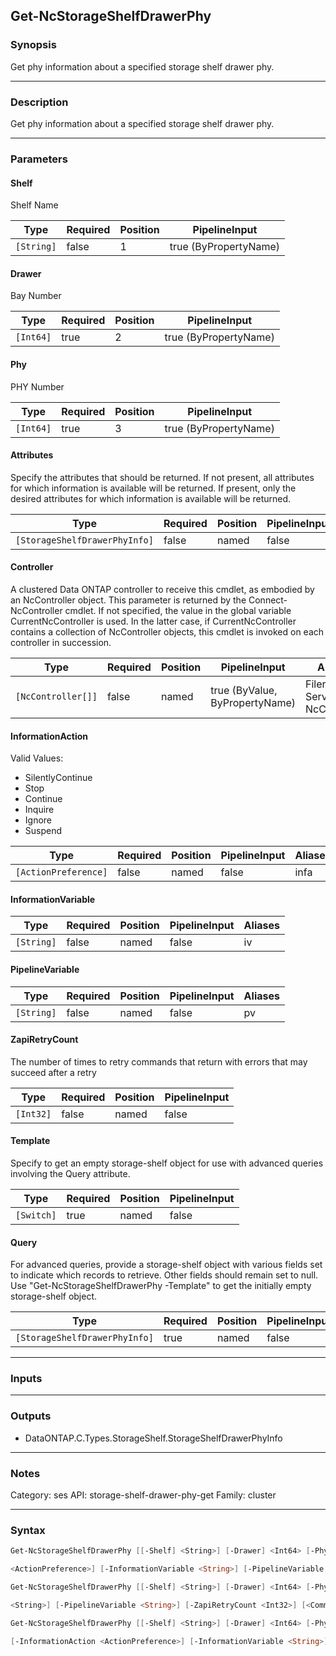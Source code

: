 Get-NcStorageShelfDrawerPhy
---------------------------

### Synopsis
Get phy information about a specified storage shelf drawer phy.

---

### Description

Get phy information about a specified storage shelf drawer phy.

---

### Parameters
#### **Shelf**
Shelf Name

|Type      |Required|Position|PipelineInput        |
|----------|--------|--------|---------------------|
|`[String]`|false   |1       |true (ByPropertyName)|

#### **Drawer**
Bay Number

|Type     |Required|Position|PipelineInput        |
|---------|--------|--------|---------------------|
|`[Int64]`|true    |2       |true (ByPropertyName)|

#### **Phy**
PHY Number

|Type     |Required|Position|PipelineInput        |
|---------|--------|--------|---------------------|
|`[Int64]`|true    |3       |true (ByPropertyName)|

#### **Attributes**
Specify the attributes that should be returned.
If not present, all attributes for which information is available will be returned.
If present, only the desired attributes for which information is available will be returned.

|Type                         |Required|Position|PipelineInput|
|-----------------------------|--------|--------|-------------|
|`[StorageShelfDrawerPhyInfo]`|false   |named   |false        |

#### **Controller**
A clustered Data ONTAP controller to receive this cmdlet, as embodied by an NcController object. This parameter is returned by the Connect-NcController cmdlet.  If not specified, the value in the global variable CurrentNcController is used. In the latter case, if CurrentNcController contains a collection of NcController objects, this cmdlet is invoked on each controller in succession.

|Type              |Required|Position|PipelineInput                 |Aliases                          |
|------------------|--------|--------|------------------------------|---------------------------------|
|`[NcController[]]`|false   |named   |true (ByValue, ByPropertyName)|Filer<br/>Server<br/>NcController|

#### **InformationAction**

Valid Values:

* SilentlyContinue
* Stop
* Continue
* Inquire
* Ignore
* Suspend

|Type                |Required|Position|PipelineInput|Aliases|
|--------------------|--------|--------|-------------|-------|
|`[ActionPreference]`|false   |named   |false        |infa   |

#### **InformationVariable**

|Type      |Required|Position|PipelineInput|Aliases|
|----------|--------|--------|-------------|-------|
|`[String]`|false   |named   |false        |iv     |

#### **PipelineVariable**

|Type      |Required|Position|PipelineInput|Aliases|
|----------|--------|--------|-------------|-------|
|`[String]`|false   |named   |false        |pv     |

#### **ZapiRetryCount**
The number of times to retry commands that return with errors that may succeed after a retry

|Type     |Required|Position|PipelineInput|
|---------|--------|--------|-------------|
|`[Int32]`|false   |named   |false        |

#### **Template**
Specify to get an empty storage-shelf object for use with advanced queries involving the Query attribute.

|Type      |Required|Position|PipelineInput|
|----------|--------|--------|-------------|
|`[Switch]`|true    |named   |false        |

#### **Query**
For advanced queries, provide a storage-shelf object with various fields set to indicate which records to retrieve.  Other fields should remain set to null.  Use "Get-NcStorageShelfDrawerPhy -Template" to get the initially empty storage-shelf object.

|Type                         |Required|Position|PipelineInput|
|-----------------------------|--------|--------|-------------|
|`[StorageShelfDrawerPhyInfo]`|true    |named   |false        |

---

### Inputs

---

### Outputs
* DataONTAP.C.Types.StorageShelf.StorageShelfDrawerPhyInfo

---

### Notes
Category: ses
API: storage-shelf-drawer-phy-get
Family: cluster

---

### Syntax
```PowerShell
Get-NcStorageShelfDrawerPhy [[-Shelf] <String>] [-Drawer] <Int64> [-Phy] <Int64> [-Attributes <StorageShelfDrawerPhyInfo>] [-Controller <NcController[]>] [-InformationAction 
```
```PowerShell
<ActionPreference>] [-InformationVariable <String>] [-PipelineVariable <String>] [-ZapiRetryCount <Int32>] [<CommonParameters>]
```
```PowerShell
Get-NcStorageShelfDrawerPhy [[-Shelf] <String>] [-Drawer] <Int64> [-Phy] <Int64> -Template [-Controller <NcController[]>] [-InformationAction <ActionPreference>] [-InformationVariable 
```
```PowerShell
<String>] [-PipelineVariable <String>] [-ZapiRetryCount <Int32>] [<CommonParameters>]
```
```PowerShell
Get-NcStorageShelfDrawerPhy [[-Shelf] <String>] [-Drawer] <Int64> [-Phy] <Int64> -Query <StorageShelfDrawerPhyInfo> [-Attributes <StorageShelfDrawerPhyInfo>] [-Controller <NcController[]>] 
```
```PowerShell
[-InformationAction <ActionPreference>] [-InformationVariable <String>] [-PipelineVariable <String>] [-ZapiRetryCount <Int32>] [<CommonParameters>]
```
